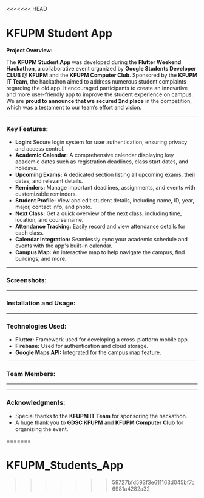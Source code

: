 <<<<<<< HEAD
# **KFUPM Student App** 

**Project Overview:**

The **KFUPM Student App** was developed during the **Flutter Weekend Hackathon**, a collaborative event organized by **Google Students Developer CLUB @ KFUPM** and the **KFUPM Computer Club**. Sponsored by the **KFUPM IT Team**, the hackathon aimed to address numerous student complaints regarding the old app. It encouraged participants to create an innovative and more user-friendly app to improve the student experience on campus. We are **proud to announce that we secured 2nd place** in the competition, which was a testament to our team’s effort and vision.

---

### **Key Features:**

- **Login:** Secure login system for user authentication, ensuring privacy and access control.
- **Academic Calendar:** A comprehensive calendar displaying key academic dates such as registration deadlines, class start dates, and holidays.
- **Upcoming Exams:** A dedicated section listing all upcoming exams, their dates, and relevant details.
- **Reminders:** Manage important deadlines, assignments, and events with customizable reminders.
- **Student Profile:** View and edit student details, including name, ID, year, major, contact info, and photo.
- **Next Class:** Get a quick overview of the next class, including time, location, and course name.
- **Attendance Tracking:** Easily record and view attendance details for each class.
- **Calendar Integration:** Seamlessly sync your academic schedule and events with the app's built-in calendar.
- **Campus Map:** An interactive map to help navigate the campus, find buildings, and more.

---

### **Screenshots:**


---

### **Installation and Usage:**


---

### **Technologies Used:**

- **Flutter:** Framework used for developing a cross-platform mobile app.
- **Firebase:** Used for authentication and cloud storage.
- **Google Maps API:** Integrated for the campus map feature.

---

### **Team Members:**



---


---

### **Acknowledgments:**

- Special thanks to the **KFUPM IT Team** for sponsoring the hackathon.
- A huge thank you to **GDSC KFUPM** and **KFUPM Computer Club** for organizing the event.

=======
# KFUPM_Students_App
>>>>>>> 59727bfd593f3e611163d045bf7c6981a4282a32
